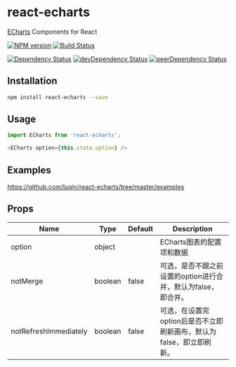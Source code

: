 # react-echarts

[ECharts](https://github.com/ecomfe/echarts) Components for React

[![NPM version][npm-badge]][npm] [![Build Status][travis-ci-image]][travis-ci-url]

[![Dependency Status][deps-badge]][deps]
[![devDependency Status][dev-deps-badge]][dev-deps]
[![peerDependency Status][peer-deps-badge]][peer-deps]

## Installation

```sh
npm install react-echarts --save
```

## Usage

```js
import ECharts from 'react-echarts';

<ECharts option={this.state.option} />
```

## Examples

https://github.com/luqin/react-echarts/tree/master/examples

## Props

Name|Type|Default|Description
---|---|---|---
option|object||ECharts图表的配置项和数据
notMerge|boolean|false|可选，是否不跟之前设置的option进行合并，默认为false，即合并。
notRefreshImmediately|boolean|false|可选，在设置完option后是否不立即刷新画布，默认为false，即立即刷新。

[npm-badge]: http://badge.fury.io/js/react-echarts.svg
[npm]: https://www.npmjs.com/package/react-echarts

[deps-badge]: https://david-dm.org/luqin/react-echarts.svg
[deps]: https://david-dm.org/luqin/react-echarts

[dev-deps-badge]: https://david-dm.org/luqin/react-echarts/dev-status.svg
[dev-deps]: https://david-dm.org/luqin/react-echarts#info=devDependencies

[peer-deps-badge]: https://david-dm.org/luqin/react-echarts/peer-status.svg
[peer-deps]: https://david-dm.org/luqin/react-echarts#info=peerDependencies 

[travis-ci-image]: https://travis-ci.org/luqin/react-echarts.svg
[travis-ci-url]: https://travis-ci.org/luqin/react-echarts
